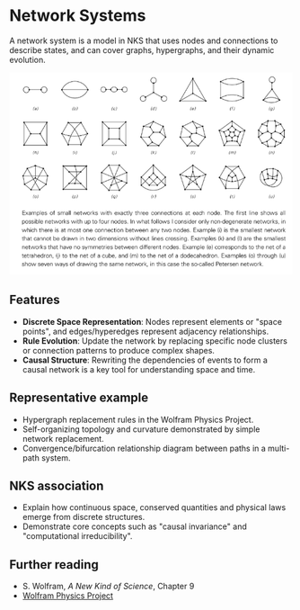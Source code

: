 # Network Systems

A network system is a model in NKS that uses nodes and connections to describe states, and can cover graphs, hypergraphs, and their dynamic evolution.

![alt text](../../images/network-systems/image.png)

## Features
- **Discrete Space Representation**: Nodes represent elements or "space points", and edges/hyperedges represent adjacency relationships.
- **Rule Evolution**: Update the network by replacing specific node clusters or connection patterns to produce complex shapes.
- **Causal Structure**: Rewriting the dependencies of events to form a causal network is a key tool for understanding space and time.

## Representative example
- Hypergraph replacement rules in the Wolfram Physics Project.
- Self-organizing topology and curvature demonstrated by simple network replacement.
- Convergence/bifurcation relationship diagram between paths in a multi-path system.

## NKS association
- Explain how continuous space, conserved quantities and physical laws emerge from discrete structures.
- Demonstrate core concepts such as "causal invariance" and "computational irreducibility".

## Further reading
- S. Wolfram, *A New Kind of Science*, Chapter 9
- [Wolfram Physics Project](https://www.wolframphysics.org/)